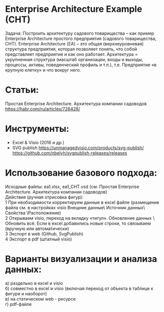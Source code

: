 # Enterprise Architecture Example (CHT)
Задача: Построить архитектуру садового товарищества – как пример Enterprise Architecture простого предприятия (садового товарищества, СНТ). 
Enterprise Architecture (ЕА) – это общая (верхнеуровневая) структура предприятия, которая позволяет понять, что собой представляет предприятие и как оно работает.      Архитектура = укрупненная структура (масштаб организации, входы и выходы, процессы, активы, поведенческий профиль и т.п.), т.е. Предприятие «в крупную клетку» и что вокруг него.
# Статьи: 
Простая Enterprise Architecture. Архитектура компании садоводов
https://habr.com/ru/articles/726428/
# Инструменты:
- Excel & Visio (2016 и др.)
- SVG publish https://unmanagedvisio.com/products/svg-publish/   
https://github.com/nbelyh/svgpublish-releases/releases
# Использование базового подхода:
Исходные файлы: ea1.xlsx, ea1_CHT.vsd (см. Простая Enterprise Architecture. Архитектура компании садоводов)  
Действия (ручная отрисовка фигур):   
1 При необходимости корректируем данные в excel файле (размещение файла см. в настройках visio Внещние данные\ Источник данных\ Свойства \Расположение)   
2 Открываем visio, переход на вкладку «титул». Обновление данных \ Обновить всё. Если в excel добавились новые строки, то связываем (вручную или автоматически)   
3 Экспорт в web (Github, SvgPublish)   
4 Экспорт в pdf (штатный visio)   
# Варианты визуализации и анализа данных:  
а) раздельно в excel и visio   
б) совместно в excel и visio (включая переход от объекта в таблице к фигуре и наоборот)  
в) на статическом web - ресурсе  
г) pdf-файле  
